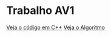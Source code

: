 # Trabalho AV1

[Veja o código em C++](https://github.com/andrenevares/andrenevares/blob/master/linguagemC%2B%2B/trabalhos/trabalho.cpp)
[Veja o Algoritmo]()

